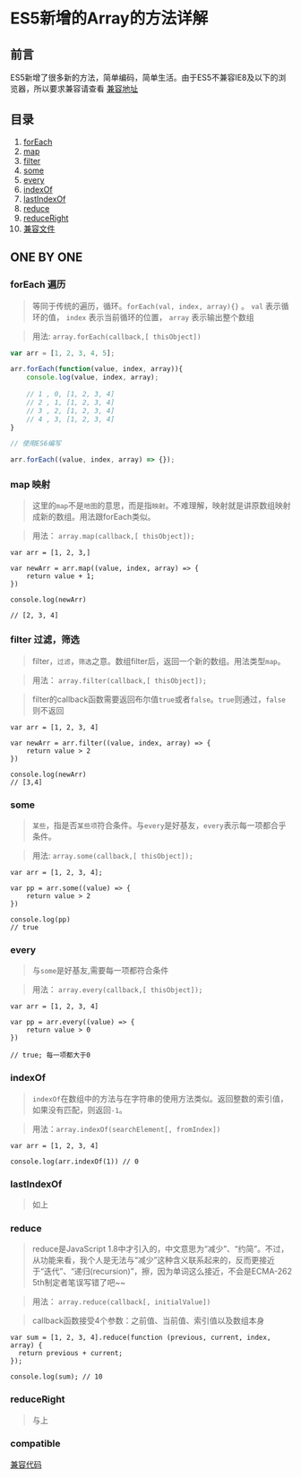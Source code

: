 # ES5新增的Array的方法详解

## 前言

ES5新增了很多新的方法，简单编码，简单生活。由于ES5不兼容IE8及以下的浏览器，所以要求兼容请查看
[兼容地址](http://www.zhangxinxu.com/wordpress/2013/04/es5%E6%96%B0%E5%A2%9E%E6%95%B0%E7%BB%84%E6%96%B9%E6%B3%95)

## 目录

1. [forEach](#forEach)
2. [map](#map)
3. [filter](#filter)
4. [some](#some)
5. [every](#every)
6. [indexOf](#indexOf)
7. [lastIndexOf](#lastIndexOf)
8. [reduce](#reduce)
9. [reduceRight](#reduceRight)
10. [兼容文件](#compatible)


## ONE BY ONE

<a name="forEach"></a>
### forEach 遍历

> 等同于传统的遍历，循环。`forEach(val, index, array){}` 。 `val` 表示循环的值， `index` 表示当前循环的位置， `array` 表示输出整个数组

> 用法: `array.forEach(callback,[ thisObject])`

```javascript
var arr = [1, 2, 3, 4, 5];

arr.forEach(function(value, index, array)){
    console.log(value, index, array);
    
    // 1 , 0, [1, 2, 3, 4]
    // 2 , 1, [1, 2, 3, 4]
    // 3 , 2, [1, 2, 3, 4]
    // 4 , 3, [1, 2, 3, 4]
}

// 使用ES6编写

arr.forEach((value, index, array) => {});
```
<a name="map"></a>
### map 映射

> 这里的`map`不是`地图`的意思，而是指`映射`。不难理解，映射就是讲原数组映射成新的数组。用法跟forEach类似。

> 用法： `array.map(callback,[ thisObject]);`

```
var arr = [1, 2, 3,]

var newArr = arr.map((value, index, array) => {
    return value + 1;
})

console.log(newArr)

// [2, 3, 4]
```

<a name="filter"></a>
### filter 过滤，筛选

> filter，`过滤`，`筛选`之意。数组filter后，返回一个新的数组。用法类型`map`。

> 用法： `array.filter(callback,[ thisObject]);`

> filter的callback函数需要返回布尔值`true`或者`false`。`true`则通过，`false`则不返回

```
var arr = [1, 2, 3, 4]

var newArr = arr.filter((value, index, array) => {
    return value > 2
})

console.log(newArr)
// [3,4]
```

<a name="some"></a>
### some 

> `某些`，指是否`某些项`符合条件。与`every`是好基友，`every`表示每一项都合乎条件。

> 用法: `array.some(callback,[ thisObject]);`

```
var arr = [1, 2, 3, 4];

var pp = arr.some((value) => {
    return value > 2
})

console.log(pp)
// true
```

<a name="every"></a>
### every

> 与`some`是好基友,需要每一项都符合条件

> 用法： `array.every(callback,[ thisObject]);`

```
var arr = [1, 2, 3, 4]

var pp = arr.every((value) => {
    return value > 0
})

// true; 每一项都大于0
```

<a name="indexOf"></a>
### indexOf

> `indexOf`在数组中的方法与在字符串的使用方法类似。返回整数的索引值，如果没有匹配，则返回`-1`。

> 用法：`array.indexOf(searchElement[, fromIndex])`

```
var arr = [1, 2, 3, 4]

console.log(arr.indexOf(1)) // 0
```

<a name="lastIndexOf"></a>
### lastIndexOf

> 如上

<a name="reduce"></a>
### reduce

> reduce是JavaScript 1.8中才引入的，中文意思为“减少”、“约简”。不过，从功能来看，我个人是无法与“减少”这种含义联系起来的，反而更接近于“迭代”、“递归(recursion)”，擦，因为单词这么接近，不会是ECMA-262 5th制定者笔误写错了吧~~

> 用法： `array.reduce(callback[, initialValue])`

> callback函数接受4个参数：之前值、当前值、索引值以及数组本身

```$xslt
var sum = [1, 2, 3, 4].reduce(function (previous, current, index, array) {
  return previous + current;
});

console.log(sum); // 10
```

<a name="reduceRight"></a>
### reduceRight

> 与上

<a name="compatible"></a>
### compatible
[兼容代码](https://github.com/liuqiyu/docs/blob/master/ES5.array.ie.js)

